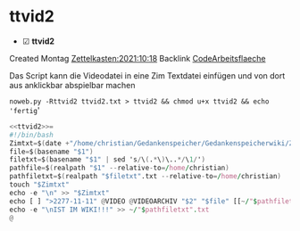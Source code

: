 # ttvid2

* ☑ **ttvid2**  

Created Montag [Zettelkasten:2021:10:18]()
Backlink [CodeArbeitsflaeche]()

Das Script kann die Videodatei in eine Zim Textdatei einfügen und von dort aus anklickbar abspielbar machen

  ``noweb.py -Rttvid2 ttvid2.txt > ttvid2 && chmod u+x ttvid2 && echo 'fertig``'

```awk
<<ttvid2>>=
#!/bin/bash
Zimtxt=$(date +"/home/christian/Gedankenspeicher/Gedankenspeicherwiki/Zettelkasten/%Y/%m/%d.txt" -r "$1")
file=$(basename "$1")
filetxt=$(basename "$1" | sed 's/\(.*\)\..*/\1/')
pathfile=$(realpath "$1" --relative-to=/home/christian)
pathfiletxt=$(realpath "$filetxt".txt --relative-to=/home/christian)
touch "$Zimtxt"
echo -e "\n" >> "$Zimtxt"
echo [ ] ">2277-11-11" @VIDEO @VIDEOARCHIV "$2" "$file" [[~/"$pathfiletxt"]] ";" [[~/"$pathfile"]] >> "$Zimtxt"
echo -e "\nIST IM WIKI!!!" >> ~/"$pathfiletxt".txt
@ 

```

